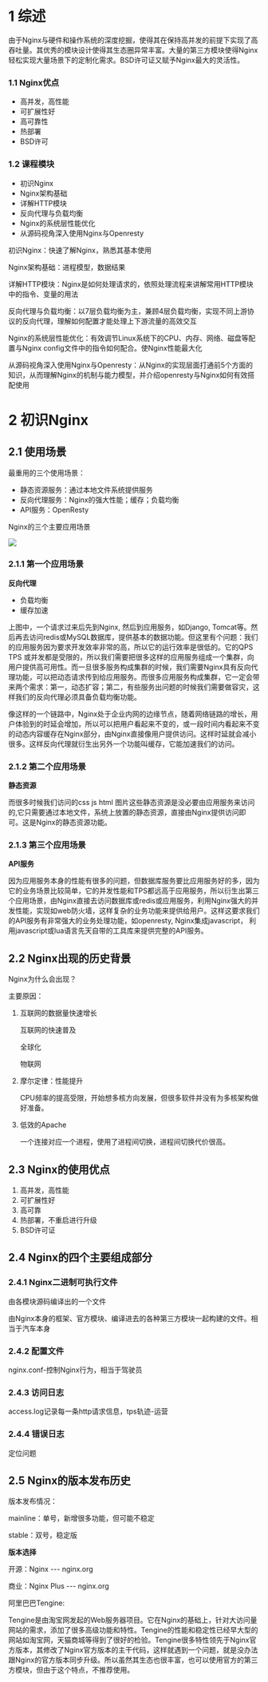 # 1 综述

由于Nginx与硬件和操作系统的深度挖掘，使得其在保持高并发的前提下实现了高吞吐量。其优秀的模块设计使得其生态圈异常丰富。大量的第三方模块使得Nginx轻松实现大量场景下的定制化需求。BSD许可证又赋予Nginx最大的灵活性。

### 1.1 Nginx优点

 - 高并发，高性能
 - 可扩展性好
 - 高可靠性
 - 热部署
 - BSD许可

### 1.2 课程模块

 - 初识Nginx
 - Nginx架构基础
 - 详解HTTP模块
 - 反向代理与负载均衡
 - Nginx的系统层性能优化
 - 从源码视角深入使用Nginx与Openresty

初识Nginx：快速了解Nginx，熟悉其基本使用

Nginx架构基础：进程模型，数据结果

详解HTTP模块：Nginx是如何处理请求的，依照处理流程来讲解常用HTTP模块中的指令、变量的用法

反向代理与负载均衡：以7层负载均衡为主，兼顾4层负载均衡，实现不同上游协议的反向代理，理解如何配置才能处理上下游流量的高效交互

Nginx的系统层性能优化：有效调节Linux系统下的CPU、内存、网络、磁盘等配置与Nginx config文件中的指令如何配合。使Nginx性能最大化

从源码视角深入使用Nginx与Openresty：从Nginx的实现层面打通前5个方面的知识，从而理解Nginx的机制与能力模型，并介绍openresty与Nginx如何有效搭配使用

# 2 初识Nginx

## 2.1 使用场景

最重用的三个使用场景：

 - 静态资源服务：通过本地文件系统提供服务
 - 反向代理服务：Nginx的强大性能；缓存；负载均衡
 - API服务：OpenResty

Nginx的三个主要应用场景

![](/home/tux/Documents/nginx/geekbang_taohui/use_case.png)

### 2.1.1 第一个应用场景

**反向代理**

- 负载均衡
- 缓存加速

上图中，一个请求过来后先到Nginx, 然后到应用服务，如Django, Tomcat等。然后再去访问redis或MySQL数据库，提供基本的数据功能。但这里有个问题：我们的应用服务因为要求开发效率非常的高，所以它的运行效率是很低的。它的QPS TPS 或并发都是受限的，所以我们需要把很多这样的应用服务组成一个集群，向用户提供高可用性。而一旦很多服务构成集群的时候，我们需要Nginx具有反向代理功能，可以把动态请求传到给应用服务。而很多应用服务构成集群，它一定会带来两个需求：第一，动态扩容；第二，有些服务出问题的时候我们需要做容灾，这样我们的反向代理必须具备负载均衡功能。

像这样的一个链路中，Nginx处于企业内网的边缘节点，随着网络链路的增长，用户体验到的时延会增加，所以可以把用户看起来不变的，或一段时间内看起来不变的动态内容缓存在Nginx部分，由Nginx直接像用户提供访问。这样时延就会减小很多。这样反向代理就衍生出另外一个功能叫缓存，它能加速我们的访问。

### 2.1.2 第二个应用场景

**静态资源**

而很多时候我们访问的css js html 图片这些静态资源是没必要由应用服务来访问的,它只需要通过本地文件，系统上放置的静态资源，直接由Nginx提供访问即可。这是Nginx的静态资源功能。

### 2.1.3 第三个应用场景

**API服务**

因为应用服务本身的性能有很多的问题，但数据库服务要比应用服务好的多，因为它的业务场景比较简单，它的并发性能和TPS都远高于应用服务，所以衍生出第三个应用场景，由Nginx直接去访问数据库或redis或应用服务，利用Nginx强大的并发性能，实现如web防火墙，这样复杂的业务功能来提供给用户。这样这要求我们的API服务有非常强大的业务处理功能，如openresty, Nginx集成javascript， 利用javascript或lua语言先天自带的工具库来提供完整的API服务。

## 2.2 Nginx出现的历史背景

Nginx为什么会出现？

主要原因：

1. 互联网的数据量快速增长

   互联网的快速普及

   全球化

   物联网

2. 摩尔定律：性能提升

   CPU频率的提高受限，开始想多核方向发展，但很多软件并没有为多核架构做好准备。

3. 低效的Apache

   一个连接对应一个进程，使用了进程间切换，进程间切换代价很高。

## 2.3 Nginx的使用优点

1. 高并发，高性能
2. 可扩展性好
3. 高可靠
4. 热部署，不重启进行升级
5. BSD许可证

## 2.4 Nginx的四个主要组成部分

### 2.4.1 Nginx二进制可执行文件

由各模块源码编译出的一个文件

由Nginx本身的框架、官方模块、编译进去的各种第三方模块一起构建的文件。相当于汽车本身

### 2.4.2 配置文件

nginx.conf-控制Nginx行为，相当于驾驶员

### 2.4.3 访问日志

access.log记录每一条http请求信息，tps轨迹-运营

### 2.4.4 错误日志

定位问题

## 2.5 Nginx的版本发布历史

版本发布情况：

mainline：单号，新增很多功能，但可能不稳定

stable：双号，稳定版

**版本选择**

开源：Nginx --- nginx.org

商业：Nginx Plus --- nginx.org

阿里巴巴Tengine:

Tengine是由淘宝网发起的Web服务器项目。它在Nginx的基础上，针对大访问量网站的需求，添加了很多高级功能和特性。Tengine的性能和稳定性已经早大型的网站如淘宝网，天猫商城等得到了很好的检验。Tengine很多特性领先于Nginx官方版本，其修改了Nginx官方版本的主干代码，这样就遇到一个问题，就是没办法跟Nginx的官方版本同步升级。所以虽然其生态也很丰富，也可以使用官方的第三方模块，但由于这个特点，不推荐使用。




